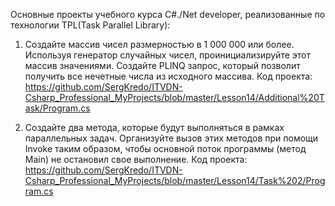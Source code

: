 Основные проекты учебного курса C#./Net developer, реализованные по технологии TPL(Task Parallel Library):

1. Создайте массив чисел размерностью в 1 000 000 или более. Используя генератор случайных
чисел, проинициализируйте этот массив значениями. Создайте PLINQ запрос, который
позволит получить все нечетные числа из исходного массива.
Код проекта: https://github.com/SergKredo/ITVDN-Csharp_Professional_MyProjects/blob/master/Lesson14/Additional%20Task/Program.cs


2. Создайте два метода, которые будут выполняться в рамках параллельных задач. Организуйте
вызов этих методов при помощи Invoke таким образом, чтобы основной поток программы
(метод Main) не остановил свое выполнение.
Код проекта: https://github.com/SergKredo/ITVDN-Csharp_Professional_MyProjects/blob/master/Lesson14/Task%202/Program.cs
